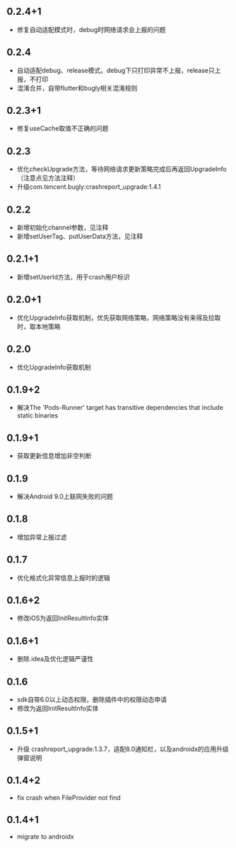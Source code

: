 ## 0.2.4+1
* 修复自动适配模式时，debug时网络请求会上报的问题
## 0.2.4
* 自动适配debug、release模式。debug下只打印异常不上报，release只上报，不打印
* 混淆合并，自带flutter和bugly相关混淆规则
## 0.2.3+1
* 修复useCache取值不正确的问题
## 0.2.3
* 优化checkUpgrade方法，等待网络请求更新策略完成后再返回UpgradeInfo（注意点见方法注释）
* 升级com.tencent.bugly:crashreport_upgrade:1.4.1
## 0.2.2
* 新增初始化channel参数，见注释
* 新增setUserTag、putUserData方法，见注释
## 0.2.1+1
* 新增setUserId方法，用于crash用户标识
## 0.2.0+1
* 优化UpgradeInfo获取机制，优先获取网络策略，网络策略没有来得及拉取时，取本地策略
## 0.2.0
* 优化UpgradeInfo获取机制
## 0.1.9+2
* 解决The 'Pods-Runner' target has transitive dependencies that include static binaries
## 0.1.9+1
* 获取更新信息增加非空判断
## 0.1.9
* 解决Android 9.0上联网失败的问题
## 0.1.8
* 增加异常上报过滤
## 0.1.7
* 优化格式化异常信息上报时的逻辑
## 0.1.6+2
* 修改iOS为返回InitResultInfo实体
## 0.1.6+1
* 删除.idea及优化逻辑严谨性
## 0.1.6
* sdk自带6.0以上动态权限，删除插件中的权限动态申请
* 修改为返回InitResultInfo实体
## 0.1.5+1
* 升级 crashreport_upgrade:1.3.7，适配8.0通知栏，以及androidx的应用升级弹窗说明
## 0.1.4+2
* fix crash when FileProvider not find 
## 0.1.4+1
* migrate to androidx

